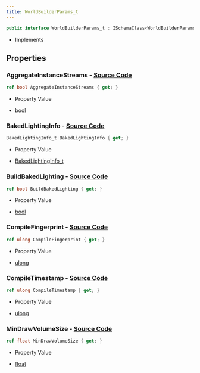 ```yaml
---
title: WorldBuilderParams_t
---
```


```csharp
public interface WorldBuilderParams_t : ISchemaClass<WorldBuilderParams_t>, ISchemaField, ISchemaClass, INativeHandle
```

- Implements

## Properties

### **AggregateInstanceStreams** - [Source Code](https://github.com/swiftly-solution/swiftlys2/blob/main/managed/src/SwiftlyS2.Generated/Schemas/Interfaces/WorldBuilderParams_t.cs#L20)

```csharp
ref bool AggregateInstanceStreams { get; }
```

- Property Value

- [bool](https://learn.microsoft.com/dotnet/api/system.boolean)

### **BakedLightingInfo** - [Source Code](https://github.com/swiftly-solution/swiftlys2/blob/main/managed/src/SwiftlyS2.Generated/Schemas/Interfaces/WorldBuilderParams_t.cs#L22)

```csharp
BakedLightingInfo_t BakedLightingInfo { get; }
```

- Property Value

- [BakedLightingInfo_t](/docs/api/shared/schemadefinitions/bakedlightinginfo_t)

### **BuildBakedLighting** - [Source Code](https://github.com/swiftly-solution/swiftlys2/blob/main/managed/src/SwiftlyS2.Generated/Schemas/Interfaces/WorldBuilderParams_t.cs#L18)

```csharp
ref bool BuildBakedLighting { get; }
```

- Property Value

- [bool](https://learn.microsoft.com/dotnet/api/system.boolean)

### **CompileFingerprint** - [Source Code](https://github.com/swiftly-solution/swiftlys2/blob/main/managed/src/SwiftlyS2.Generated/Schemas/Interfaces/WorldBuilderParams_t.cs#L26)

```csharp
ref ulong CompileFingerprint { get; }
```

- Property Value

- [ulong](https://learn.microsoft.com/dotnet/api/system.uint64)

### **CompileTimestamp** - [Source Code](https://github.com/swiftly-solution/swiftlys2/blob/main/managed/src/SwiftlyS2.Generated/Schemas/Interfaces/WorldBuilderParams_t.cs#L24)

```csharp
ref ulong CompileTimestamp { get; }
```

- Property Value

- [ulong](https://learn.microsoft.com/dotnet/api/system.uint64)

### **MinDrawVolumeSize** - [Source Code](https://github.com/swiftly-solution/swiftlys2/blob/main/managed/src/SwiftlyS2.Generated/Schemas/Interfaces/WorldBuilderParams_t.cs#L16)

```csharp
ref float MinDrawVolumeSize { get; }
```

- Property Value

- [float](https://learn.microsoft.com/dotnet/api/system.single)

